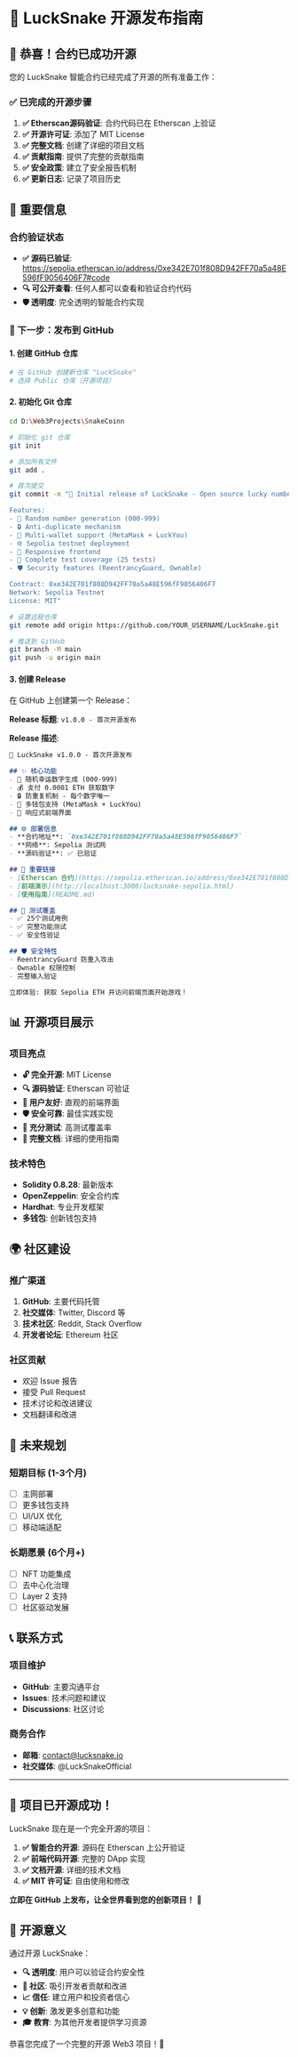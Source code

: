 # 🌟 LuckSnake 开源发布指南

## 🎉 恭喜！合约已成功开源

您的 LuckSnake 智能合约已经完成了开源的所有准备工作：

### ✅ 已完成的开源步骤

1. **✅ Etherscan源码验证**: 合约代码已在 Etherscan 上验证
2. **✅ 开源许可证**: 添加了 MIT License
3. **✅ 完整文档**: 创建了详细的项目文档
4. **✅ 贡献指南**: 提供了完整的贡献指南
5. **✅ 安全政策**: 建立了安全报告机制
6. **✅ 更新日志**: 记录了项目历史

## 📍 重要信息

### 合约验证状态
- **✅ 源码已验证**: https://sepolia.etherscan.io/address/0xe342E701f808D942FF70a5a48E596fF9056406F7#code
- **🔍 可公开查看**: 任何人都可以查看和验证合约代码
- **🛡️ 透明度**: 完全透明的智能合约实现

### 🚀 下一步：发布到 GitHub

#### 1. 创建 GitHub 仓库
```bash
# 在 GitHub 创建新仓库 "LuckSnake"
# 选择 Public 仓库（开源项目）
```

#### 2. 初始化 Git 仓库
```bash
cd D:\Web3Projects\SnakeCoinn

# 初始化 git 仓库
git init

# 添加所有文件
git add .

# 首次提交
git commit -m "🎉 Initial release of LuckSnake - Open source lucky number generator

Features:
- 🎲 Random number generation (000-999)
- 🔒 Anti-duplicate mechanism  
- 👥 Multi-wallet support (MetaMask + LuckYou)
- 🌐 Sepolia testnet deployment
- 📱 Responsive frontend
- 🧪 Complete test coverage (25 tests)
- 🛡️ Security features (ReentrancyGuard, Ownable)

Contract: 0xe342E701f808D942FF70a5a48E596fF9056406F7
Network: Sepolia Testnet
License: MIT"

# 设置远程仓库
git remote add origin https://github.com/YOUR_USERNAME/LuckSnake.git

# 推送到 GitHub
git branch -M main
git push -u origin main
```

#### 3. 创建 Release
在 GitHub 上创建第一个 Release：

**Release 标题**: `v1.0.0 - 首次开源发布`

**Release 描述**:
```markdown
🎉 LuckSnake v1.0.0 - 首次开源发布

## ✨ 核心功能
- 🎲 随机幸运数字生成 (000-999)
- 💰 支付 0.0001 ETH 获取数字
- 🔒 防重复机制 - 每个数字唯一
- 👥 多钱包支持 (MetaMask + LuckYou)
- 📱 响应式前端界面

## 🌐 部署信息
- **合约地址**: `0xe342E701f808D942FF70a5a48E596fF9056406F7`
- **网络**: Sepolia 测试网
- **源码验证**: ✅ 已验证

## 🔗 重要链接
- [Etherscan 合约](https://sepolia.etherscan.io/address/0xe342E701f808D942FF70a5a48E596fF9056406F7)
- [前端演示](http://localhost:3000/lucksnake-sepolia.html)
- [使用指南](README.md)

## 🧪 测试覆盖
- ✅ 25个测试用例
- ✅ 完整功能测试
- ✅ 安全性验证

## 🛡️ 安全特性
- ReentrancyGuard 防重入攻击
- Ownable 权限控制
- 完整输入验证

立即体验: 获取 Sepolia ETH 并访问前端页面开始游戏！
```

## 📊 开源项目展示

### 项目亮点
- **🔓 完全开源**: MIT License
- **🔍 源码验证**: Etherscan 可验证
- **📱 用户友好**: 直观的前端界面
- **🛡️ 安全可靠**: 最佳实践实现
- **🧪 充分测试**: 高测试覆盖率
- **📖 完整文档**: 详细的使用指南

### 技术特色
- **Solidity 0.8.28**: 最新版本
- **OpenZeppelin**: 安全合约库
- **Hardhat**: 专业开发框架
- **多钱包**: 创新钱包支持

## 🌍 社区建设

### 推广渠道
1. **GitHub**: 主要代码托管
2. **社交媒体**: Twitter, Discord 等
3. **技术社区**: Reddit, Stack Overflow
4. **开发者论坛**: Ethereum 社区

### 社区贡献
- 欢迎 Issue 报告
- 接受 Pull Request
- 技术讨论和改进建议
- 文档翻译和改进

## 🎯 未来规划

### 短期目标 (1-3个月)
- [ ] 主网部署
- [ ] 更多钱包支持
- [ ] UI/UX 优化
- [ ] 移动端适配

### 长期愿景 (6个月+)
- [ ] NFT 功能集成
- [ ] 去中心化治理
- [ ] Layer 2 支持
- [ ] 社区驱动发展

## 📞 联系方式

### 项目维护
- **GitHub**: 主要沟通平台
- **Issues**: 技术问题和建议
- **Discussions**: 社区讨论

### 商务合作
- **邮箱**: contact@lucksnake.io
- **社交媒体**: @LuckSnakeOfficial

---

## 🎊 项目已开源成功！

LuckSnake 现在是一个完全开源的项目：

1. **✅ 智能合约开源**: 源码在 Etherscan 上公开验证
2. **✅ 前端代码开源**: 完整的 DApp 实现
3. **✅ 文档开源**: 详细的技术文档
4. **✅ MIT 许可证**: 自由使用和修改

**立即在 GitHub 上发布，让全世界看到您的创新项目！** 🚀

## 🌟 开源意义

通过开源 LuckSnake：
- **🔍 透明度**: 用户可以验证合约安全性
- **🤝 社区**: 吸引开发者贡献和改进
- **📈 信任**: 建立用户和投资者信心
- **💡 创新**: 激发更多创意和功能
- **🎓 教育**: 为其他开发者提供学习资源

恭喜您完成了一个完整的开源 Web3 项目！🎉